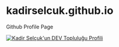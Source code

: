 # kadirselcuk.github.io
Github Profile Page 

[![Kadir Selçuk'un DEV Topluluğu Profili](https://d2fltix0v2e0sb.cloudfront.net/dev-badge.svg)](https://dev.to/kadirselcuk)
